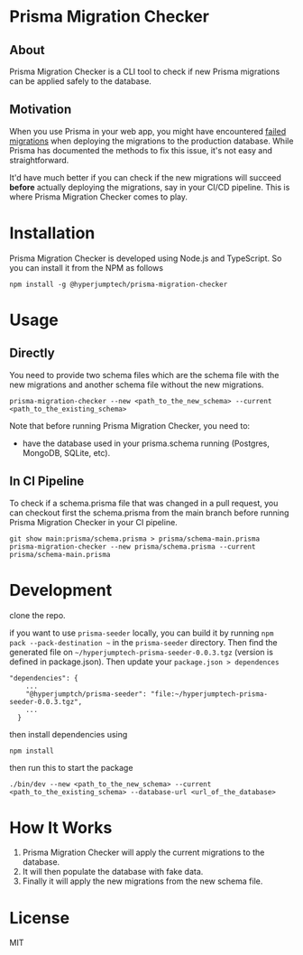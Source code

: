 # Prisma Migration Checker

## About

Prisma Migration Checker is a CLI tool to check if new Prisma migrations can be applied safely to the database.

## Motivation

When you use Prisma in your web app, you might have encountered [failed migrations](https://www.prisma.io/docs/guides/database/production-troubleshooting#failed-migration) when deploying the migrations to the production database. While Prisma has documented the methods to fix this issue, it's not easy and straightforward. 

It'd have much better if you can check if the new migrations will succeed **before** actually deploying the migrations, say in your CI/CD pipeline. This is where Prisma Migration Checker comes to play.

# Installation

Prisma Migration Checker is developed using Node.js and TypeScript. So you can install it from the NPM as follows

```
npm install -g @hyperjumptech/prisma-migration-checker
```

# Usage

## Directly

You need to provide two schema files which are the schema file with the new migrations and another schema file without the new migrations.

```
prisma-migration-checker --new <path_to_the_new_schema> --current <path_to_the_existing_schema>
```

Note that before running Prisma Migration Checker, you need to:
- have the database used in your prisma.schema running (Postgres, MongoDB, SQLite, etc).

## In CI Pipeline

To check if a schema.prisma file that was changed in a pull request, you can checkout first the schema.prisma from the main branch before running Prisma Migration Checker in your CI pipeline.

```
git show main:prisma/schema.prisma > prisma/schema-main.prisma
prisma-migration-checker --new prisma/schema.prisma --current prisma/schema-main.prisma
```

# Development
clone the repo.

if you want to use `prisma-seeder` locally, you can build it by running `npm pack --pack-destination ~` in the `prisma-seeder` directory.
Then find the generated file on `~/hyperjumptech-prisma-seeder-0.0.3.tgz` (version is defined in package.json). Then update your `package.json > dependences`

```
"dependencies": {
    ...
    "@hyperjumptch/prisma-seeder": "file:~/hyperjumptech-prisma-seeder-0.0.3.tgz",
    ...
  }
```

then install dependencies using

```
npm install
```

then run this to start the package

```
./bin/dev --new <path_to_the_new_schema> --current <path_to_the_existing_schema> --database-url <url_of_the_database>
```

# How It Works

1. Prisma Migration Checker will apply the current migrations to the database.
2. It will then populate the database with fake data.
3. Finally it will apply the new migrations from the new schema file.

# License 

MIT
